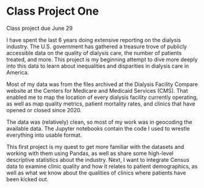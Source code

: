 # Class Project One
Class project due June 29

I have spent the last 6 years doing extensive reporting on the dialysis industry. The U.S. government has gathered a treasure trove of publicly accessible data on the quality of dialysis care, the number of patients treated, and more. This project is my beginning attempt to dive more deeply into this data to learn about inequalities and disparities in dialysis care in America.

Most of my data was from the files archived at the Dialysis Facility Compare website at the Centers for Medicare and Medicaid Services (CMS). That enabled me to map the location of every dialysis facility currently operating, as well as map quality metrics, patient mortality rates, and clinics that have opened or closed since 2020.

The data was (relatively) clean, so most of my work was in geocoding the available data. The Jupyter notebooks contain the code I used to wrestle everything into usable format.

This first project is my quest to get more familiar with the datasets and working with them using Pandas, as well as share some high-level descriptive statistics about the industry. Next, I want to integrate Census data to examine clinic quality and how it relates to patient demographics, as well as what we know about the qualities of clinics where patients have been kicked out.
